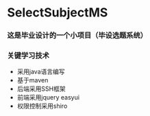 # SelectSubjectMS
### 这是毕业设计的一个小项目（毕设选题系统）
### 关键学习技术
* 采用java语言编写
* 基于maven
* 后端采用SSH框架
* 前端采用jquery easyui
* 权限控制采用shiro
